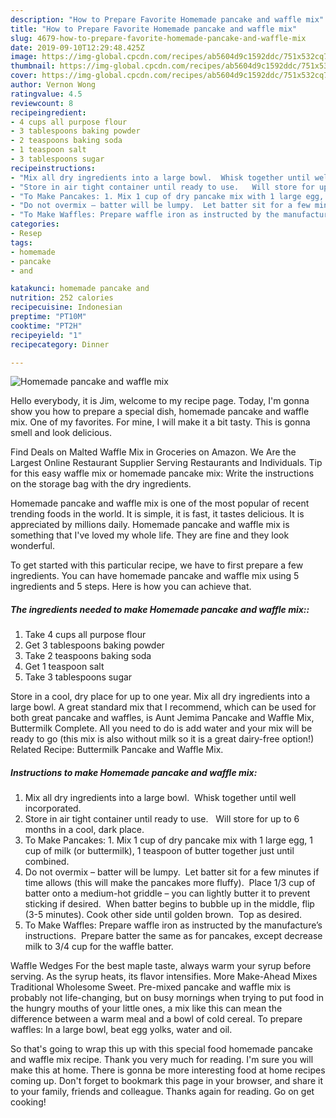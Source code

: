 ```yaml
---
description: "How to Prepare Favorite Homemade pancake and waffle mix"
title: "How to Prepare Favorite Homemade pancake and waffle mix"
slug: 4679-how-to-prepare-favorite-homemade-pancake-and-waffle-mix
date: 2019-09-10T12:29:48.425Z
image: https://img-global.cpcdn.com/recipes/ab5604d9c1592ddc/751x532cq70/homemade-pancake-and-waffle-mix-recipe-main-photo.jpg
thumbnail: https://img-global.cpcdn.com/recipes/ab5604d9c1592ddc/751x532cq70/homemade-pancake-and-waffle-mix-recipe-main-photo.jpg
cover: https://img-global.cpcdn.com/recipes/ab5604d9c1592ddc/751x532cq70/homemade-pancake-and-waffle-mix-recipe-main-photo.jpg
author: Vernon Wong
ratingvalue: 4.5
reviewcount: 8
recipeingredient:
- 4 cups all purpose flour
- 3 tablespoons baking powder
- 2 teaspoons baking soda
- 1 teaspoon salt
- 3 tablespoons sugar
recipeinstructions:
- "Mix all dry ingredients into a large bowl.  Whisk together until well incorporated."
- "Store in air tight container until ready to use.   Will store for up to 6 months in a cool, dark place."
- "To Make Pancakes: 1. Mix 1 cup of dry pancake mix with 1 large egg, 1 cup of milk (or buttermilk), 1 teaspoon of butter together just until combined."
- "Do not overmix – batter will be lumpy.  Let batter sit for a few minutes if time allows (this will make the pancakes more fluffy).  Place 1/3 cup of batter onto a medium-hot griddle – you can lightly butter it to prevent sticking if desired.  When batter begins to bubble up in the middle, flip (3-5 minutes). Cook other side until golden brown.  Top as desired."
- "To Make Waffles: Prepare waffle iron as instructed by the manufacture’s instructions.  Prepare batter the same as for pancakes, except decrease milk to 3/4 cup for the waffle batter."
categories:
- Resep
tags:
- homemade
- pancake
- and

katakunci: homemade pancake and
nutrition: 252 calories
recipecuisine: Indonesian
preptime: "PT10M"
cooktime: "PT2H"
recipeyield: "1"
recipecategory: Dinner

---
```



![Homemade pancake and waffle mix](https://img-global.cpcdn.com/recipes/ab5604d9c1592ddc/751x532cq70/homemade-pancake-and-waffle-mix-recipe-main-photo.jpg)

Hello everybody, it is Jim, welcome to my recipe page. Today, I'm gonna show you how to prepare a special dish, homemade pancake and waffle mix. One of my favorites. For mine, I will make it a bit tasty. This is gonna smell and look delicious.

Find Deals on Malted Waffle Mix in Groceries on Amazon. We Are the Largest Online Restaurant Supplier Serving Restaurants and Individuals. Tip for this easy waffle mix or homemade pancake mix: Write the instructions on the storage bag with the dry ingredients.

Homemade pancake and waffle mix is one of the most popular of recent trending foods in the world. It is simple, it is fast, it tastes delicious. It is appreciated by millions daily. Homemade pancake and waffle mix is something that I've loved my whole life. They are fine and they look wonderful.


To get started with this particular recipe, we have to first prepare a few ingredients. You can have homemade pancake and waffle mix using 5 ingredients and 5 steps. Here is how you can achieve that.

##### The ingredients needed to make Homemade pancake and waffle mix::

1. Take 4 cups all purpose flour
1. Get 3 tablespoons baking powder
1. Take 2 teaspoons baking soda
1. Get 1 teaspoon salt
1. Take 3 tablespoons sugar


Store in a cool, dry place for up to one year. Mix all dry ingredients into a large bowl. A great standard mix that I recommend, which can be used for both great pancake and waffles, is Aunt Jemima Pancake and Waffle Mix, Buttermilk Complete. All you need to do is add water and your mix will be ready to go (this mix is also without milk so it is a great dairy-free option!) Related Recipe: Buttermilk Pancake and Waffle Mix. 

##### Instructions to make Homemade pancake and waffle mix:

1. Mix all dry ingredients into a large bowl.  Whisk together until well incorporated.
1. Store in air tight container until ready to use.   Will store for up to 6 months in a cool, dark place.
1. To Make Pancakes: 1. Mix 1 cup of dry pancake mix with 1 large egg, 1 cup of milk (or buttermilk), 1 teaspoon of butter together just until combined.
1. Do not overmix – batter will be lumpy.  Let batter sit for a few minutes if time allows (this will make the pancakes more fluffy).  Place 1/3 cup of batter onto a medium-hot griddle – you can lightly butter it to prevent sticking if desired.  When batter begins to bubble up in the middle, flip (3-5 minutes). Cook other side until golden brown.  Top as desired.
1. To Make Waffles: Prepare waffle iron as instructed by the manufacture’s instructions.  Prepare batter the same as for pancakes, except decrease milk to 3/4 cup for the waffle batter.


Waffle Wedges For the best maple taste, always warm your syrup before serving. As the syrup heats, its flavor intensifies. More Make-Ahead Mixes Traditional Wholesome Sweet. Pre-mixed pancake and waffle mix is probably not life-changing, but on busy mornings when trying to put food in the hungry mouths of your little ones, a mix like this can mean the difference between a warm meal and a bowl of cold cereal. To prepare waffles: In a large bowl, beat egg yolks, water and oil. 

So that's going to wrap this up with this special food homemade pancake and waffle mix recipe. Thank you very much for reading. I'm sure you will make this at home. There is gonna be more interesting food at home recipes coming up. Don't forget to bookmark this page in your browser, and share it to your family, friends and colleague. Thanks again for reading. Go on get cooking!
